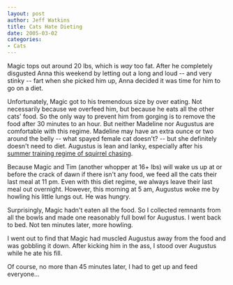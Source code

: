 ```yaml
--- 
layout: post
author: Jeff Watkins
title: Cats Hate Dieting
date: 2005-03-02
categories: 
- Cats
---
```


Magic tops out around 20 lbs, which is *way* too fat. After he completely disgusted Anna this weekend by letting out a long and loud -- and very stinky -- fart when she picked him up, Anna decided it was time for him to go on a diet.

Unfortunately, Magic got to his tremendous size by over eating. Not necessarily because we overfeed him, but because he eats all the other cats' food. So the only way to prevent him from gorging is to remove the food after 30 minutes to an hour. But neither Madeline nor Augustus are comfortable with this regime. Madeline may have an extra ounce or two around the belly -- what spayed female cat doesn't? -- but she definitely doesn't need to diet. Augustus is lean and lanky, especially after his [summer training regime of squirrel chasing][summer training].

Because Magic and Tim (another whopper at 16+ lbs) will wake us up at or before the crack of dawn if there isn't any food, we feed all the cats their last meal at 11 pm. Even with this diet regime, we always leave their last meal out overnight. However, this morning at 5 am, Augustus woke me by howling his little lungs out. He was hungry.

Surprisingly, Magic hadn't eaten all the food. So I collected remnants from all the bowls and made one reasonably full bowl for Augustus. I went back to bed. Not ten minutes later, more howling.

I went out to find that Magic had muscled Augustus away from the food and was gobbling it down. After kicking him in the ass, I stood over Augustus while he ate his fill.

Of course, no more than 45 minutes later, I had to get up and feed everyone...

[summer training]: /2004/09/augustus-gives-chase "Augustus Gives Chase"